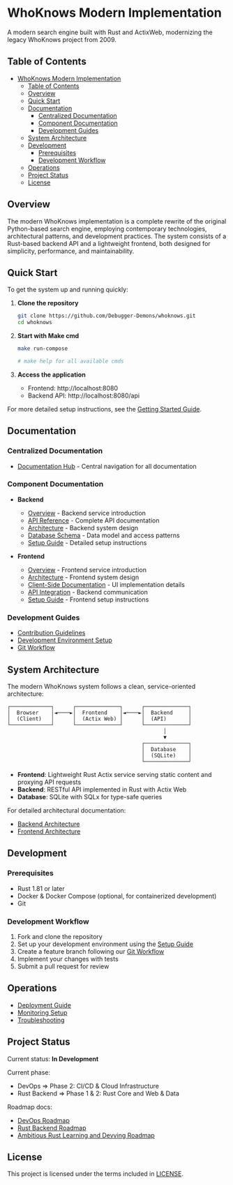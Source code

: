 # WhoKnows Modern Implementation

A modern search engine built with Rust and ActixWeb, modernizing the legacy WhoKnows project from 2009.

## Table of Contents

- [WhoKnows Modern Implementation](#whoknows-modern-implementation)
  - [Table of Contents](#table-of-contents)
  - [Overview](#overview)
  - [Quick Start](#quick-start)
  - [Documentation](#documentation)
    - [Centralized Documentation](#centralized-documentation)
    - [Component Documentation](#component-documentation)
    - [Development Guides](#development-guides)
  - [System Architecture](#system-architecture)
  - [Development](#development)
    - [Prerequisites](#prerequisites)
    - [Development Workflow](#development-workflow)
  - [Operations](#operations)
  - [Project Status](#project-status)
  - [License](#license)

## Overview

The modern WhoKnows implementation is a complete rewrite of the original Python-based search engine, employing contemporary technologies, architectural patterns, and development practices. The system consists of a Rust-based backend API and a lightweight frontend, both designed for simplicity, performance, and maintainability.

## Quick Start

To get the system up and running quickly:

1. **Clone the repository**
   ```bash
   git clone https://github.com/Debugger-Demons/whoknows.git
   cd whoknows
   ```

2. **Start with Make cmd**
   ```bash
   make run-compose

   # make help for all available cmds
   ```

3. **Access the application**
   - Frontend: http://localhost:8080
   - Backend API: http://localhost:8080/api

For more detailed setup instructions, see the [Getting Started Guide](docs/Getting-Started.md).

## Documentation

### Centralized Documentation
- [Documentation Hub](docs/index.md) - Central navigation for all documentation

### Component Documentation
- **Backend**
  - [Overview](backend/README.md) - Backend service introduction
  - [API Reference](backend/docs/api.md) - Complete API documentation
  - [Architecture](backend/docs/architecture.md) - Backend system design
  - [Database Schema](backend/docs/database.md) - Data model and access patterns
  - [Setup Guide](backend/docs/setup.md) - Detailed setup instructions

- **Frontend**
  - [Overview](frontend/README.md) - Frontend service introduction
  - [Architecture](frontend/docs/architecture.md) - Frontend system design
  - [Client-Side Documentation](frontend/docs/client-side.md) - UI implementation details
  - [API Integration](frontend/docs/proxy-middleware.md) - Backend communication
  - [Setup Guide](frontend/docs/setup.md) - Frontend setup instructions

### Development Guides
- [Contribution Guidelines](docs/development/contributing.md)
- [Development Environment Setup](docs/development/setup.md)
- [Git Workflow](docs/VCS/VCS-Git-flow.md)

## System Architecture

The modern WhoKnows system follows a clean, service-oriented architecture:

```
┌─────────────┐      ┌──────────────┐      ┌──────────────┐
│  Browser    │◄────►│  Frontend    │◄────►│  Backend     │
│  (Client)   │      │  (Actix Web) │      │  (API)       │
└─────────────┘      └──────────────┘      └──────────────┘
                                                  │
                                                  ▼
                                           ┌──────────────┐
                                           │  Database    │
                                           │  (SQLite)    │
                                           └──────────────┘
```

- **Frontend**: Lightweight Rust Actix service serving static content and proxying API requests
- **Backend**: RESTful API implemented in Rust with Actix Web
- **Database**: SQLite with SQLx for type-safe queries

For detailed architectural documentation:
- [Backend Architecture](backend/docs/architecture.md)
- [Frontend Architecture](frontend/docs/architecture.md)

## Development

### Prerequisites
- Rust 1.81 or later
- Docker & Docker Compose (optional, for containerized development)
- Git

### Development Workflow
1. Fork and clone the repository
2. Set up your development environment using the [Setup Guide](docs/development/setup.md)
3. Create a feature branch following our [Git Workflow](docs/VCS/VCS-Git-flow.md)
4. Implement your changes with tests
5. Submit a pull request for review

## Operations

- [Deployment Guide](docs/operations/deployment.md)
- [Monitoring Setup](docs/devops-docs/monitoring/setup.md)
- [Troubleshooting](docs/operations/troubleshooting.md)

## Project Status

Current status: **In Development**

Current phase:
- DevOps => Phase 2: CI/CD & Cloud Infrastructure
- Rust Backend => Phase 1 & 2: Rust Core and Web & Data

Roadmap docs:
- [DevOps Roadmap](docs/development/roadmap.DevOps.md)
- [Rust Backend Roadmap](docs/development/roadmap.Rust_Devving.md)
- [Ambitious Rust Learning and Devving Roadmap](docs/development/roadmap.Rust_Devving.ambitious.md)

## License

This project is licensed under the terms included in [LICENSE](LICENSE).
